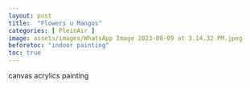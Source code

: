 ```yaml
---
layout: post
title:  "Flowers u Mangos"
categories: [ PleinAir ]
image: assets/images/WhatsApp Image 2023-08-09 at 3.14.32 PM.jpeg
beforetoc: "indoor painting"
toc: true
---
```


canvas acrylics painting